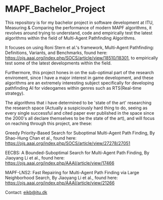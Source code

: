# MAPF_Bachelor_Project
This repository is for my bachelor project in software development at ITU, Measuring & Comparing the performance of modern MAPF algorithms, it revolves around trying to understand, code and empirically test the latest algorithms within the field of Multi-Agent Pathfinding Algorithms.

It focuses on using Roni Stern et al.'s framework, Multi-Agent Pathfinding: Definitions, Variants, and Benchmarks, found here: https://ojs.aaai.org/index.php/SOCS/article/view/18510/18301, to empirically test some of the latest developments within the field.

Furthermore, this project hones in on the sub-optimal part of the research enviroment, since I have a major interest in game development, and these algorithms are an extremely interesting subject specifically for developing pathfinding AI for videogames within genres such as RTS(Real-time strategy).

The algorithms that i have determined to be 'state of the art' researching the research space (Actually a suspiciously hard thing to do, seeing as every single successful and cited paper ever published in the space since the 2000's all declare themselves to be the state of the art), and will focus on reaching through this project, are these:

Greedy Priority-Based Search for Suboptimal Multi-Agent Path Finding, By Shao-Hung Chan et al., found here: https://ojs.aaai.org/index.php/SOCS/article/view/27278/27051

EECBS: A Bounded-Suboptimal Search for Multi-Agent Path Finding, By Jiaoyang Li et al., found here: https://ojs.aaai.org/index.php/AAAI/article/view/17466

MAPF-LNS2: Fast Repairing for Multi-Agent Path Finding via Large Neighborhood Search, By Jiaoyang Li et al., found here: https://ojs.aaai.org/index.php/AAAI/article/view/21266


Contact: eikb@itu.dk
